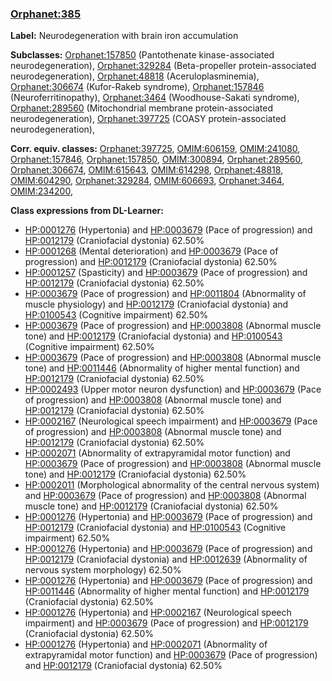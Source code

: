 
### [Orphanet:385](http://www.orpha.net/ORDO/Orphanet_385)
**Label:** Neurodegeneration with brain iron accumulation

**Subclasses:** [Orphanet:157850](http://www.orpha.net/ORDO/Orphanet_157850) (Pantothenate kinase-associated neurodegeneration), [Orphanet:329284](http://www.orpha.net/ORDO/Orphanet_329284) (Beta-propeller protein-associated neurodegeneration), [Orphanet:48818](http://www.orpha.net/ORDO/Orphanet_48818) (Aceruloplasminemia), [Orphanet:306674](http://www.orpha.net/ORDO/Orphanet_306674) (Kufor-Rakeb syndrome), [Orphanet:157846](http://www.orpha.net/ORDO/Orphanet_157846) (Neuroferritinopathy), [Orphanet:3464](http://www.orpha.net/ORDO/Orphanet_3464) (Woodhouse-Sakati syndrome), [Orphanet:289560](http://www.orpha.net/ORDO/Orphanet_289560) (Mitochondrial membrane protein-associated neurodegeneration), [Orphanet:397725](http://www.orpha.net/ORDO/Orphanet_397725) (COASY protein-associated neurodegeneration), 

**Corr. equiv. classes:** [Orphanet:397725](http://www.orpha.net/ORDO/Orphanet_397725), [OMIM:606159](http://purl.obolibrary.org/obo/OMIM_606159), [OMIM:241080](http://purl.obolibrary.org/obo/OMIM_241080), [Orphanet:157846](http://www.orpha.net/ORDO/Orphanet_157846), [Orphanet:157850](http://www.orpha.net/ORDO/Orphanet_157850), [OMIM:300894](http://purl.obolibrary.org/obo/OMIM_300894), [Orphanet:289560](http://www.orpha.net/ORDO/Orphanet_289560), [Orphanet:306674](http://www.orpha.net/ORDO/Orphanet_306674), [OMIM:615643](http://purl.obolibrary.org/obo/OMIM_615643), [OMIM:614298](http://purl.obolibrary.org/obo/OMIM_614298), [Orphanet:48818](http://www.orpha.net/ORDO/Orphanet_48818), [OMIM:604290](http://purl.obolibrary.org/obo/OMIM_604290), [Orphanet:329284](http://www.orpha.net/ORDO/Orphanet_329284), [OMIM:606693](http://purl.obolibrary.org/obo/OMIM_606693), [Orphanet:3464](http://www.orpha.net/ORDO/Orphanet_3464), [OMIM:234200](http://purl.obolibrary.org/obo/OMIM_234200), 

**Class expressions from DL-Learner:**

- [HP:0001276](http://purl.obolibrary.org/obo/HP_0001276) (Hypertonia) and [HP:0003679](http://purl.obolibrary.org/obo/HP_0003679) (Pace of progression) and [HP:0012179](http://purl.obolibrary.org/obo/HP_0012179) (Craniofacial dystonia) 62.50%
- [HP:0001268](http://purl.obolibrary.org/obo/HP_0001268) (Mental deterioration) and [HP:0003679](http://purl.obolibrary.org/obo/HP_0003679) (Pace of progression) and [HP:0012179](http://purl.obolibrary.org/obo/HP_0012179) (Craniofacial dystonia) 62.50%
- [HP:0001257](http://purl.obolibrary.org/obo/HP_0001257) (Spasticity) and [HP:0003679](http://purl.obolibrary.org/obo/HP_0003679) (Pace of progression) and [HP:0012179](http://purl.obolibrary.org/obo/HP_0012179) (Craniofacial dystonia) 62.50%
- [HP:0003679](http://purl.obolibrary.org/obo/HP_0003679) (Pace of progression) and [HP:0011804](http://purl.obolibrary.org/obo/HP_0011804) (Abnormality of muscle physiology) and [HP:0012179](http://purl.obolibrary.org/obo/HP_0012179) (Craniofacial dystonia) and [HP:0100543](http://purl.obolibrary.org/obo/HP_0100543) (Cognitive impairment) 62.50%
- [HP:0003679](http://purl.obolibrary.org/obo/HP_0003679) (Pace of progression) and [HP:0003808](http://purl.obolibrary.org/obo/HP_0003808) (Abnormal muscle tone) and [HP:0012179](http://purl.obolibrary.org/obo/HP_0012179) (Craniofacial dystonia) and [HP:0100543](http://purl.obolibrary.org/obo/HP_0100543) (Cognitive impairment) 62.50%
- [HP:0003679](http://purl.obolibrary.org/obo/HP_0003679) (Pace of progression) and [HP:0003808](http://purl.obolibrary.org/obo/HP_0003808) (Abnormal muscle tone) and [HP:0011446](http://purl.obolibrary.org/obo/HP_0011446) (Abnormality of higher mental function) and [HP:0012179](http://purl.obolibrary.org/obo/HP_0012179) (Craniofacial dystonia) 62.50%
- [HP:0002493](http://purl.obolibrary.org/obo/HP_0002493) (Upper motor neuron dysfunction) and [HP:0003679](http://purl.obolibrary.org/obo/HP_0003679) (Pace of progression) and [HP:0003808](http://purl.obolibrary.org/obo/HP_0003808) (Abnormal muscle tone) and [HP:0012179](http://purl.obolibrary.org/obo/HP_0012179) (Craniofacial dystonia) 62.50%
- [HP:0002167](http://purl.obolibrary.org/obo/HP_0002167) (Neurological speech impairment) and [HP:0003679](http://purl.obolibrary.org/obo/HP_0003679) (Pace of progression) and [HP:0003808](http://purl.obolibrary.org/obo/HP_0003808) (Abnormal muscle tone) and [HP:0012179](http://purl.obolibrary.org/obo/HP_0012179) (Craniofacial dystonia) 62.50%
- [HP:0002071](http://purl.obolibrary.org/obo/HP_0002071) (Abnormality of extrapyramidal motor function) and [HP:0003679](http://purl.obolibrary.org/obo/HP_0003679) (Pace of progression) and [HP:0003808](http://purl.obolibrary.org/obo/HP_0003808) (Abnormal muscle tone) and [HP:0012179](http://purl.obolibrary.org/obo/HP_0012179) (Craniofacial dystonia) 62.50%
- [HP:0002011](http://purl.obolibrary.org/obo/HP_0002011) (Morphological abnormality of the central nervous system) and [HP:0003679](http://purl.obolibrary.org/obo/HP_0003679) (Pace of progression) and [HP:0003808](http://purl.obolibrary.org/obo/HP_0003808) (Abnormal muscle tone) and [HP:0012179](http://purl.obolibrary.org/obo/HP_0012179) (Craniofacial dystonia) 62.50%
- [HP:0001276](http://purl.obolibrary.org/obo/HP_0001276) (Hypertonia) and [HP:0003679](http://purl.obolibrary.org/obo/HP_0003679) (Pace of progression) and [HP:0012179](http://purl.obolibrary.org/obo/HP_0012179) (Craniofacial dystonia) and [HP:0100543](http://purl.obolibrary.org/obo/HP_0100543) (Cognitive impairment) 62.50%
- [HP:0001276](http://purl.obolibrary.org/obo/HP_0001276) (Hypertonia) and [HP:0003679](http://purl.obolibrary.org/obo/HP_0003679) (Pace of progression) and [HP:0012179](http://purl.obolibrary.org/obo/HP_0012179) (Craniofacial dystonia) and [HP:0012639](http://purl.obolibrary.org/obo/HP_0012639) (Abnormality of nervous system morphology) 62.50%
- [HP:0001276](http://purl.obolibrary.org/obo/HP_0001276) (Hypertonia) and [HP:0003679](http://purl.obolibrary.org/obo/HP_0003679) (Pace of progression) and [HP:0011446](http://purl.obolibrary.org/obo/HP_0011446) (Abnormality of higher mental function) and [HP:0012179](http://purl.obolibrary.org/obo/HP_0012179) (Craniofacial dystonia) 62.50%
- [HP:0001276](http://purl.obolibrary.org/obo/HP_0001276) (Hypertonia) and [HP:0002167](http://purl.obolibrary.org/obo/HP_0002167) (Neurological speech impairment) and [HP:0003679](http://purl.obolibrary.org/obo/HP_0003679) (Pace of progression) and [HP:0012179](http://purl.obolibrary.org/obo/HP_0012179) (Craniofacial dystonia) 62.50%
- [HP:0001276](http://purl.obolibrary.org/obo/HP_0001276) (Hypertonia) and [HP:0002071](http://purl.obolibrary.org/obo/HP_0002071) (Abnormality of extrapyramidal motor function) and [HP:0003679](http://purl.obolibrary.org/obo/HP_0003679) (Pace of progression) and [HP:0012179](http://purl.obolibrary.org/obo/HP_0012179) (Craniofacial dystonia) 62.50%


